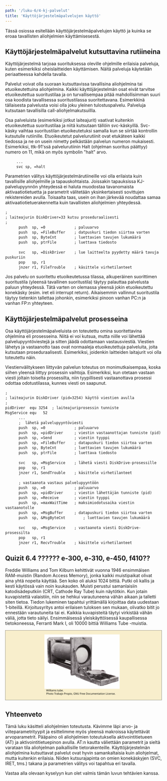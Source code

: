 ```yaml
---
path: '/luku-6/4-kj-palvelut'
title: 'Käyttöjärjestelmäpalvelujen käyttö'
---
```


<div><lead>
Tässä osiossa esitellään käyttöjärjestelmäpalvelujen käyttö ja kuinka se eroaa tavallisten aliohjelmien käyttämisesestä.
</lead></div>

## Käyttöjärjestelmäpalvelut kutsuttavina rutiineina
Käyttöjärjestelmä tarjoaa suorituksessa oleville ohjelmille erilaisia palveluja, kuten esimerkiksi oheislaitteiden käyttämisen. Näitä palveluja käytetään periaatteessa kahdella tavalla.

Palvelut voivat olla suoraan kutsuttavissa tavallisina aliohjelmina tai etuoikeutettuina aliohjelmina. Kaikki käyttöjärjestelmän osat eivät tarvitse etuoikeutettua suoritustilaa ja on turvallisempaa pitää mahdollisimman suuri osa koodista tavallisessa suoritustilassa suoritettavana. Esimerkkinä tällaisesta palvelusta voisi olla joku yleinen tulostuspalvelu. Palveluja kutsutaan tavallisilla call-aliohjelmakutsuillla.

Osa palveluista (esimerkiksi jotkut laiteajurit) vaativat kuitenkin etuoikeutettua suoritustilaa ja niitä kutsutaan tällöin svc-käskyillä. Svc-käsky vaihtaa suoritustilan etuoikeutetuksi samalla kun se siirtää kontrollin kutsutulle rutiinille. Etuoikeutetut palvelurutiinit ovat etukäteen kaikki tiedossa ja ne on usein nimetty pelkästään palvelun numeron mukaisesti. Esimerkiksi, ttk-91'ssä palvelurutiinin Halt (ohjelman suoritus päättyy) numero on 11, mikä on myös symbolin "halt" arvo.

```
     ...
     svc sp, =halt
```

Parametrien välitys käyttöjärjestelmärutiineille voi olla erilaista kuin tavallisille aliohjelmille ja tapauskohtaista. Joissakin tapauksissa KJ-palvelupyynnön yhteydessä ei haluta muodostaa tavanomaista aktivaatiotietuetta ja parametrit välitetään yksinkertaisesti sovittujen rekistereiden avulla. Toisaalta taas, usein on ihan järkevää noudattaa samaa aktivaatiotietuerakennetta kuin tavallisten aliohjelmien yhteydessä.

```
;
; laiteajurin DiskDriver=33 kutsu proseduraalisesti
;
      push  sp, =0             ; paluuarvo
      push  sp, =FileBuffer    ; datpuskuri tiedon siirtoa varten
      push  sp, ByteCnt        ; luettavien tavujen lukumäärä
      push  sp, ptrFile        ; luettava tiedosto

      svc   sp, =DiskDriver    ; lue laitteelta pyydetty määrä tavuja puskuriin
      pop   sp, r1
      jnzer r1, FileTrouble    ; käsittele virhetilanteet
```

Jos palvelu on suoritettu etuoikeutetussa tilassa, alkuperäinen suorittimen suoritustila (yleensä tavallinen suoritustila) täytyy palauttaa palvelusta paluun yhteydessä. Tätä varten on olemassa yleensä jokin etuoikeutettu konekäsky (esim. iret eli interrupt return). Aikaisemmin vallinnut suoritustila täytyy tietenkin tallettaa johonkin, esimerkiksi pinoon vanhan PC:n ja vanhan FP:n yhteyteen.

## Käyttöjärjestelmäpalvelut prosesseina
Osa käyttöjärjestelmäpalveluista on toteutettu omina suoritettavina ohjelmina eli prosesseina. Niitä ei voi kutsua, mutta niille voi lähettää palvelupyyntöviestejä ja sitten jäädä odottamaan vastausviestiä. Viestien lähetys ja vastaanotto taas ovat normaaleja etuoikeutettuja palveluita, joita kutsutaan proseduraalisesti. Esimerkiksi, joidenkin laitteiden laitajurit voi olla toteutettu näin.

Viestienvälitykseen liittyvän palvelun toteutus on monimutkaisempaa, koska siihen yleensä liittyy prosessin vaihtoja. Esimerkiksi, kun otetaan vastaan viesti joltain toiselta prosessilta, niin tyypillisesti vastaanottava prosessi odottaa odotustilassa, kunnes viesti on saapunut.

```
;
; laiteajurin DiskDriver (pid=3254) käyttö viestien avulla
;
pidDriver  equ 3254  ; laiteajuriprosessin tunniste
MsgService equ   52
      ...
      ;  lähetä palvelupyyntöviesti
      push  sp, =0             ; paluuarvo
      push  sp, =pidDriver     ; viestin vastaanottajan tunniste (pid)
      push  sp, =Send          ; viestin tyyppi
      push  sp, =FileBuffer    ; datapuskuri tiedon siirtoa varten
      push  sp, ByteCnt        ; luettavien tavujen lukumäärä
      push  sp, ptrFile        ; luettava tiedosto

      svc   sp, =MsgService    ; lähetä viesti DiskDrive-prosessille
      pop   sp, r1
      jnzer r1, SendTrouble    ; käsittele virhetilanteet

      ; vastaanota vastaus palvelupyyntöön
      push  sp, =0             ; paluuarvo
      push  sp, =pidDriver     ; viestin lähettäjän tunniste (pid)
      push  sp, =Receive       ; viestin tyyppi
      push  sp, =maxWaitTime   ; maksimiodotusaika viestin vastaanotolle
      push  sp, =MsgBuffer     ; datapuskuri tiedon siirtoa varten
      push  sp, &MsgByteCnt        ; luettavien tavujen lukumäärä

      svc   sp, =MsgService    ; vastaanota viesti DiskDrive-prosessilta
      pop   sp, r1
      jnzer r1, RecvTrouble    ; käsittele virhetilanteet
```



## Quizit 6.4 ??????  e-300, e-310, e-450, f410??
<!-- quiz 6.4.??  ????? -->

<div><quiz id="3881dfb4-23f7-4359-9e01-1ce56c51345b"></quiz></div>
<div><quiz id="4befdfa3-3055-40ce-9470-26d4fb02a154"></quiz></div>
<div><quiz id="4896697e-2e33-44b8-82dd-251e7ff728e3"></quiz></div>
<div><quiz id="36e2b3d7-22ee-4f63-b56d-1c111ddda9b7"></quiz></div>


<text-box variant="example" name="Historiaa:  Williams Tube -muisti">

Freddie Williams and Tom Kilburn kehittivät vuonna 1946 ensimmäisen RAM-muistin (Random Access Memory), jonka kaikki muistipaikat olivat aina yhtä nopeita käyttää. Sen koko oli aluksi 1024 bittiä. Putki oli kallis ja kesti käytössä vain noin kuukauden. Muisti perustui samanlaisiin katodisädeputkiin (CRT, Cathode Ray Tube) kuin näytötkin. Kun jotain kuvapistettä valaistiin, niin se hehkui varautuneena vähän aikaan ja talletti siten tietoa. Tiedon lukeminen tapahtui yrittämällä kirjoittaa data uudestaan 1-biteillä. Kirjoitusyritys antoi erilaisen tuloksen sen mukaan, olivatko bitit jo ennestään varautuneita tai ei. Kaikkia kuvapisteitä täytyi virkistää vähän väliä, jotta tieto säilyi. Ensimmäisessä yleiskäyttöisessä kaupallisessa tietokoneessa, Ferranti Mark I, oli 10000 bittiä Williams Tube -muistia.

![Katodisädeputki koteloituna metalliseen telineeseen. Kotelot ovat suorakaiteen muotoisia, joten niitä voi helposti asetella vierekkäin tai päällekkäin.](./ch-6-4-williams.svg)
<div>
<illustrations motive="ch-6-4-williams"></illustrations>
</div>

</text-box>



## Yhteenveto
Tämä luku käsitteli aliohjelmien toteutusta. Kävimme läpi arvo- ja viiteparametrityypit ja esittelimme myös yleensä makroissa käytettävät arvoparametrit. Pääpaino oli aliohjelmien toteutuksella aktivointitietueen (AT) ja aktivointitietuepinon avulla. AT:n kautta väliettään parametrit ja sieltä varataan tila aliohjelman paikallisille tietorakenteille. Käyttöjärjestelmän aliohjelmina kutsuttavat palvelut ovat hyvin samankaltaisia kuin aliohjelmat, mutta kuitenkin erilaisia. Niiden kutsurajapinta on omien konekäskyjen (SVC, IRET, tms.) takana ja parametrien välitys voi tapahtua eri tavalla.

Vastaa alla olevaan kyselyyn kun olet valmis tämän luvun tehtävien kanssa.

<div><quiz id="4a9ca037-6fbe-4b31-91d7-4653c4f72f84"></quiz></div>
